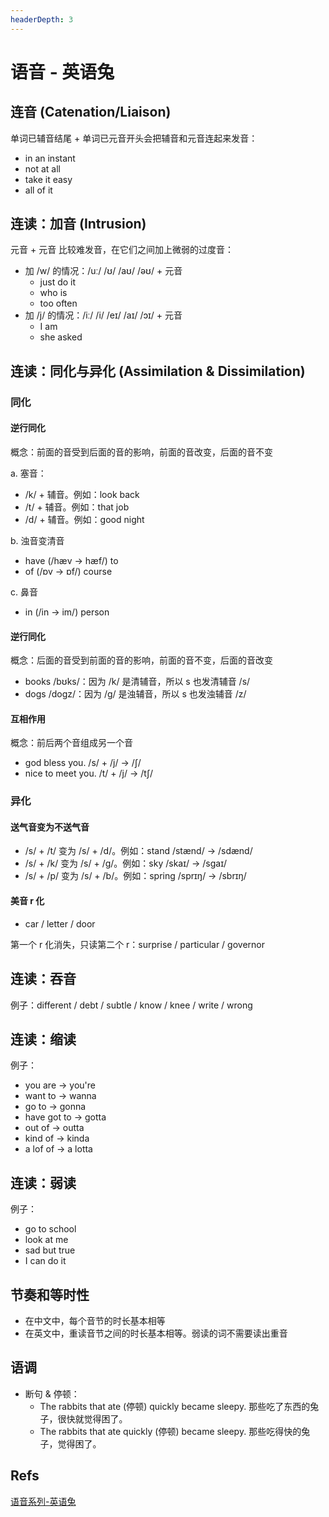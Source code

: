 ```yaml
---
headerDepth: 3
---
```


# 语音 - 英语兔

## 连音 (Catenation/Liaison)

单词已辅音结尾 + 单词已元音开头会把辅音和元音连起来发音：
- in an instant
- not at all
- take it easy
- all of it

## 连读：加音 (Intrusion)

元音 + 元音 比较难发音，在它们之间加上微弱的过度音：
- 加 /w/ 的情况：/uː/ /ʊ/ /aʊ/ /əʊ/ + 元音
  - just do it
  - who is
  - too often
- 加 /j/ 的情况：/iː/ /i/ /eɪ/ /aɪ/ /ɔɪ/ + 元音
  - I am
  - she asked

## 连读：同化与异化 (Assimilation & Dissimilation)

### 同化

#### 逆行同化

概念：前面的音受到后面的音的影响，前面的音改变，后面的音不变

a. 塞音：
- /k/ + 辅音。例如：look back
- /t/ + 辅音。例如：that job
- /d/ + 辅音。例如：good night

b. 浊音变清音
- have (/hæv -> hæf/) to
- of (/ɒv -> ɒf/) course

c. 鼻音
- in (/in -> im/) person

#### 逆行同化

概念：后面的音受到前面的音的影响，前面的音不变，后面的音改变

- books /bʊks/：因为 /k/ 是清辅音，所以 s 也发清辅音 /s/
- dogs /dogz/：因为 /g/ 是浊辅音，所以 s 也发浊辅音 /z/

#### 互相作用

概念：前后两个音组成另一个音

- god bless you. /s/ + /j/ -> /ʃ/
- nice to meet you. /t/ + /j/ -> /tʃ/

### 异化

#### 送气音变为不送气音

- /s/ + /t/ 变为 /s/ + /d/。例如：stand /stænd/ -> /sdænd/
- /s/ + /k/ 变为 /s/ + /g/。例如：sky /skaɪ/ -> /sgaɪ/
- /s/ + /p/ 变为 /s/ + /b/。例如：spring /sprɪŋ/ -> /sbrɪŋ/

#### 美音 r 化

- car / letter / door

第一个 r 化消失，只读第二个 r：surprise / particular / governor

## 连读：吞音

例子：different / debt / subtle / know / knee / write / wrong

## 连读：缩读

例子：
- you are -> you're
- want to -> wanna
- go to -> gonna
- have got to -> gotta
- out of -> outta
- kind of -> kinda
- a lof of -> a lotta

## 连读：弱读

例子：
- go to school
- look at me
- sad but true
- I can do it

## 节奏和等时性

- 在中文中，每个音节的时长基本相等
- 在英文中，重读音节之间的时长基本相等。弱读的词不需要读出重音

## 语调

- 断句 & 停顿：
  - The rabbits that ate (停顿) quickly became sleepy. 那些吃了东西的兔子，很快就觉得困了。
  - The rabbits that ate quickly (停顿) became sleepy. 那些吃得快的兔子，觉得困了。

## Refs

[语音系列-英语兔](https://space.bilibili.com/483162496/channel/seriesdetail?sid=292492)
